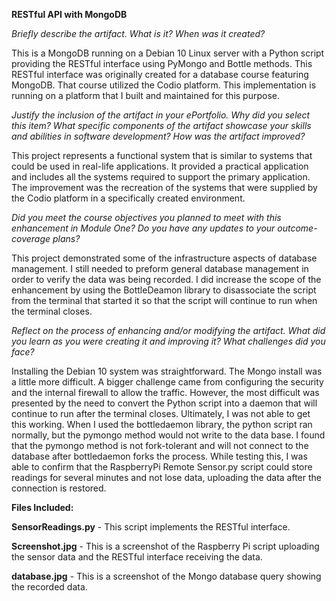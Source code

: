 **RESTful API with MongoDB**

*Briefly describe the artifact. What is it? When was it created?*

This is a MongoDB running on a Debian 10 Linux server with a Python script providing the RESTful interface using PyMongo and Bottle methods. This RESTful interface was originally created for a database course featuring MongoDB. That course utilized the Codio platform.  This implementation is running on a platform that I built and maintained for this purpose.

*Justify the inclusion of the artifact in your ePortfolio. Why did you select this item? What specific components of the artifact showcase your skills and abilities in software development? How was the artifact improved?*

This project represents a functional system that is similar to systems that could be used in real-life applications.  It provided a practical application and includes all the systems required to support the primary application.  The improvement was the recreation of the systems that were supplied by the Codio platform in a specifically created environment.

*Did you meet the course objectives you planned to meet with this enhancement in Module One? Do you have any updates to your outcome-coverage plans?* 

This project demonstrated some of the infrastructure aspects of database management. I still needed to preform general database management in order to verify the data was being recorded.  I did increase the scope of the enhancement by using the BottleDeamon library to disassociate the script from the terminal that started it so that the script will continue to run when the terminal closes.

*Reflect on the process of enhancing and/or modifying the artifact. What did you learn as you were creating it and improving it? What challenges did you face?*

Installing the Debian 10 system was straightforward. The Mongo install was a little more difficult.  A bigger challenge came from configuring the security and the internal firewall to allow the traffic.  However, the most difficult was presented by the need to convert the Python script into a daemon that will continue to run after the terminal closes. Ultimately, I was not able to get this working. When I used the bottledaemon library, the python script ran normally, but the pymongo method would not write to the data base.  I found that the pymongo method is not fork-tolerant and will not connect to the database after bottledaemon forks the process. While testing this, I was able to confirm that the RaspberryPi Remote Sensor.py script could store readings for several minutes and not lose data, uploading the data after the connection is restored.

**Files Included:**

**SensorReadings.py** - This script implements the RESTful interface. 

**Screenshot.jpg** - This is a screenshot of the Raspberry Pi script uploading the sensor data and the RESTful interface receiving the data.

**database.jpg** - This is a screenshot of the Mongo database query showing the recorded data.
